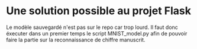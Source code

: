 # Une solution possible au projet Flask

Le modèle sauvegardé n'est pas sur le repo car trop lourd.
Il faut donc éxecuter dans un premier temps le script MNIST_model.py afin de pouvoir faire la partie sur la reconnaissance de chiffre manuscrit.

